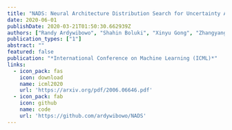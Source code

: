 ```yaml
---
title: "NADS: Neural Architecture Distribution Search for Uncertainty Awareness"
date: 2020-06-01
publishDate: 2020-03-21T01:50:30.662939Z
authors: ["Randy Ardywibowo", "Shahin Boluki", "Xinyu Gong", "Zhangyang Wang", "Xiaoning Qian"]
publication_types: ["1"]
abstract: ""
featured: false
publication: "*International Conference on Machine Learning (ICML)*"
links:
  - icon_pack: fas
    icon: download
    name: icml2020
    url: 'https://arxiv.org/pdf/2006.06646.pdf'
  - icon_pack: fab
    icon: github
    name: code
    url: 'https://github.com/ardywibowo/NADS'
---
```

